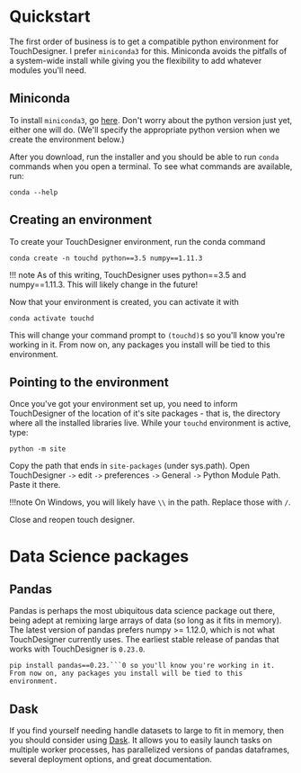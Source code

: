 # Quickstart

The first order of business is to get a compatible python environment for TouchDesigner.
I prefer ```miniconda3``` for this. Miniconda avoids the pitfalls of a system-wide install
while giving you the flexibility to add whatever modules you'll need.

## Miniconda

To install ```miniconda3```, go [here](https://docs.conda.io/en/latest/miniconda.html).
Don't worry about the python version just yet, either one will do. (We'll specify the appropriate
python version when we create the environment below.)

After you download, run the installer and you should be able to run ```conda``` commands when you open a terminal.
To see what commands are available, run:

	conda --help

## Creating an environment

To create your TouchDesigner environment, run the conda command

	conda create -n touchd python==3.5 numpy==1.11.3

!!! note
    As of this writing, TouchDesigner uses python==3.5 and numpy==1.11.3. This will likely change in the future!


Now that your environment is created, you can activate it with

	conda activate touchd

This will change your command prompt to ```(touchd)$``` so you'll know you're working in it. From now on, any packages you install will be tied to this environment. 

## Pointing to the environment

Once you've got your environment set up, you need to inform TouchDesigner of the location of it's site packages - that is, the directory where all the installed libraries live. While your ```touchd``` environment is active, type:

	python -m site

Copy the path that ends in ```site-packages``` (under sys.path). Open TouchDesigner `->` edit `->` preferences `->` General `->` Python Module Path. Paste it there.

!!!note
    On Windows, you will likely have `\\` in the path. Replace those with `/`.

Close and reopen touch designer.

# Data Science packages

## Pandas

Pandas is perhaps the most ubiquitous data science package out there, being adept at remixing large arrays of data (so long as it fits in memory). The latest version of pandas prefers numpy >= 1.12.0, which is not what TouchDesigner currently uses. The earliest stable release of pandas that works with TouchDesigner is ```0.23.0```.

	pip install pandas==0.23.```0 so you'll know you're working in it. From now on, any packages you install will be tied to this environment. 

## Dask

If you find yourself needing handle datasets to large to fit in memory, then you should consider using [Dask](https://dask.org/). It allows you to easily launch tasks on multiple worker processes, has parallelized versions of pandas dataframes, several deployment options, and great documentation.